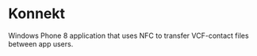 # Konnekt

Windows Phone 8 application that uses NFC to transfer VCF-contact files between app users.
